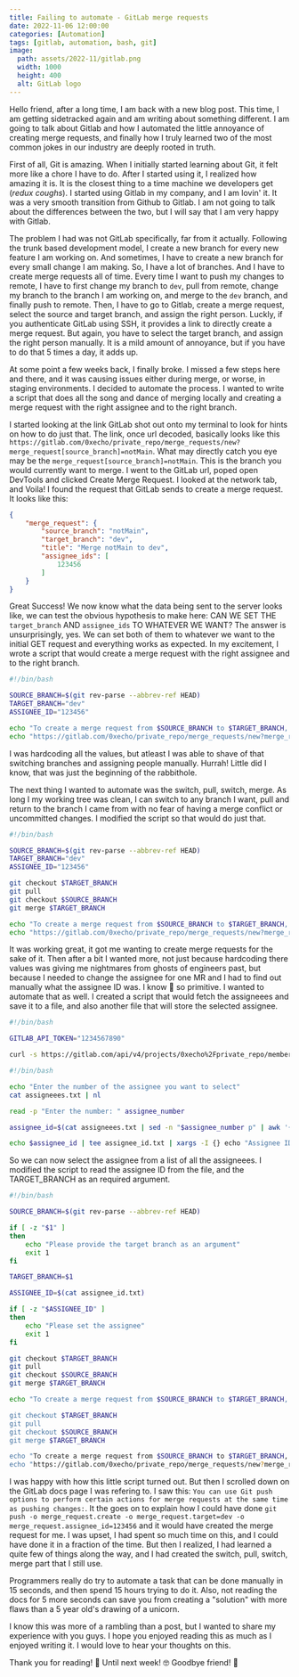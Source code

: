 ```yaml
---
title: Failing to automate - GitLab merge requests 
date: 2022-11-06 12:00:00
categories: [Automation] 
tags: [gitlab, automation, bash, git]
image:
  path: assets/2022-11/gitlab.png
  width: 1000
  height: 400
  alt: GitLab logo
--- 
```

Hello friend, after a long time, I am back with a new blog post. This time, I am getting sidetracked again and am writing about something different. I am going to talk about Gitlab and how I automated the little annoyance of creating merge requests, and finally how I truly learned two of the most common jokes in our industry are deeply rooted in truth. 

First of all, Git is amazing. When I initially started learning about Git, it felt more like a chore I have to do. After I started using it, I realized how amazing it is. It is the closest thing to a time machine we developers get (*redux coughs*). I started using Gitlab in my company, and I am lovin' it. It was a very smooth transition from Github to Gitlab. I am not going to talk about the differences between the two, but I will say that I am very happy with Gitlab.

The problem I had was not GitLab specifically, far from it actually. Following the trunk based development model, I create a new branch for every new feature I am working on. And sometimes, I have to create a new branch for every small change I am making. So, I have a lot of branches. And I have to create merge requests all of time. Every time I want to push my changes to remote, I have to first change my branch to `dev`, pull from remote, change my branch to the branch I am working on, and merge to the `dev` branch, and finally push to remote. Then, I have to go to Gitlab, create a merge request, select the source and target branch, and assign the right person. Luckly, if you authenticate GitLab using SSH, it provides a link to directly create a merge request. But again, you have to select the target branch, and assign the right person manually. It is a mild amount of annoyance, but if you have to do that 5 times a day, it adds up. 

At some point a few weeks back, I finally broke. I missed a few steps here and there, and it was causing issues either during merge, or worse, in staging environments. I decided to automate the process. I wanted to write a script that does all the song and dance of merging locally and creating a merge request with the right assignee and to the right branch.    

I started looking at the link GitLab shot out onto my terminal to look for hints on how to do just that. The link, once url decoded, basically looks like this `https://gitlab.com/0xecho/private_repo/merge_requests/new?merge_request[source_branch]=notMain`. What may directly catch you eye may be the `merge_request[source_branch]=notMain`. This is the branch you would currently want to merge. I went to the GitLab url, poped open DevTools and clicked Create Merge Request. I looked at the network tab, and Voila! I found the request that GitLab sends to create a merge request. It looks like this:

```json
{
    "merge_request": {
        "source_branch": "notMain",
        "target_branch": "dev",
        "title": "Merge notMain to dev",
        "assignee_ids": [
            123456
        ]
    }
}
```

Great Success! We now know what the data being sent to the server looks like, we can test the obvious hypothesis to make here: CAN WE SET THE `target_branch` AND `assignee_ids` TO WHATEVER WE WANT? The answer is unsurprisingly, yes. We can set both of them to whatever we want to the initial GET request and everything works as expected. In my excitement, I wrote a script that would create a merge request with the right assignee and to the right branch. 

```bash
#!/bin/bash

SOURCE_BRANCH=$(git rev-parse --abbrev-ref HEAD)
TARGET_BRANCH="dev"
ASSIGNEE_ID="123456"

echo "To create a merge request from $SOURCE_BRANCH to $TARGET_BRANCH, go to:"
echo "https://gitlab.com/0xecho/private_repo/merge_requests/new?merge_request[source_branch]="$SOURCE_BRANCH"&merge_request[target_branch]="$TARGET_BRANCH"&merge_request[assignee_ids][]="$ASSIGNEE_ID
```

I was hardcoding all the values, but atleast I was able to shave of that switching branches and assigning people manually. Hurrah! Little did I know, that was just the beginning of the rabbithole.

The next thing I wanted to automate was the switch, pull, switch, merge. As long I my working tree was clean, I can switch to any branch I want, pull and return to the branch I came from with no fear of having a merge conflict or uncommitted changes. I modified the script so that would do just that. 

```bash
#!/bin/bash

SOURCE_BRANCH=$(git rev-parse --abbrev-ref HEAD)
TARGET_BRANCH="dev"
ASSIGNEE_ID="123456"

git checkout $TARGET_BRANCH
git pull
git checkout $SOURCE_BRANCH
git merge $TARGET_BRANCH

echo "To create a merge request from $SOURCE_BRANCH to $TARGET_BRANCH, go to:"
echo "https://gitlab.com/0xecho/private_repo/merge_requests/new?merge_request[source_branch]="$SOURCE_BRANCH"&merge_request[target_branch]="$TARGET_BRANCH"&merge_request[assignee_ids][]="$ASSIGNEE_ID
```

It was working great, it got me wanting to create merge requests for the sake of it. Then after a bit I wanted more, not just because hardcoding there values was giving me nightmares from ghosts of engineers past, but because I needed to change the assignee for one MR and I had to find out manually what the assignee ID was. I know 🙈 so primitive. I wanted to automate that as well. I created a script that would fetch the assigneees and save it to a file, and also another file that will store the selected assignee.

```bash
#!/bin/bash

GITLAB_API_TOKEN="1234567890"

curl -s https://gitlab.com/api/v4/projects/0xecho%2Fprivate_repo/members/all -H "PRIVATE-TOKEN: $GITLAB_API_TOKEN" | jq -r '.[] | .name + " " + .id' > assigneees.txt
```

```bash
#!/bin/bash

echo "Enter the number of the assignee you want to select"
cat assigneees.txt | nl 

read -p "Enter the number: " assignee_number

assignee_id=$(cat assigneees.txt | sed -n "$assignee_number p" | awk '{print $2}')

echo $assignee_id | tee assignee_id.txt | xargs -I {} echo "Assignee ID set to {}"

```
So we can now select the assignee from a list of all the assigneees. I modified the script to read the assignee ID from the file, and the TARGET_BRANCH as an required argument.

```bash
#!/bin/bash

SOURCE_BRANCH=$(git rev-parse --abbrev-ref HEAD)

if [ -z "$1" ]
then
    echo "Please provide the target branch as an argument"
    exit 1
fi

TARGET_BRANCH=$1

ASSIGNEE_ID=$(cat assignee_id.txt)

if [ -z "$ASSIGNEE_ID" ]
then
    echo "Please set the assignee"
    exit 1
fi

git checkout $TARGET_BRANCH
git pull
git checkout $SOURCE_BRANCH
git merge $TARGET_BRANCH

echo "To create a merge request from $SOURCE_BRANCH to $TARGET_BRANCH, go to

git checkout $TARGET_BRANCH
git pull
git checkout $SOURCE_BRANCH
git merge $TARGET_BRANCH

echo "To create a merge request from $SOURCE_BRANCH to $TARGET_BRANCH, go to:"
echo "https://gitlab.com/0xecho/private_repo/merge_requests/new?merge_request[source_branch]="$SOURCE_BRANCH"&merge_request[target_branch]="$TARGET_BRANCH"&merge_request[assignee_ids][]="$ASSIGNEE_ID
```

I was happy with how this little script turned out. But then I scrolled down on the GitLab docs page I was refering to. I saw this: `You can use Git push options to perform certain actions for merge requests at the same time as pushing changes:`. It the goes on to explain how I could have done `git push -o merge_request.create -o merge_request.target=dev -o merge_request.assignee_id=123456` and it would have created the merge request for me. I was upset, I had spent so much time on this, and I could have done it in a fraction of the time. But then I realized, I had learned a quite few of things along the way, and I had created the switch, pull, switch, merge part that I still use.

Programmers really do try to automate a task that can be done manually in 15 seconds, and then spend 15 hours trying to do it. Also, not reading the docs for 5 more seconds can save you from creating a "solution" with more flaws than a 5 year old's drawing of a unicorn.

I know this was more of a rambling than a post, but I wanted to share my experience with you guys. I hope you enjoyed reading this as much as I enjoyed writing it. I would love to hear your thoughts on this.  

Thank you for reading! 🙏 Until next week! 🤓 Goodbye friend! 👋